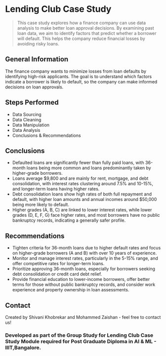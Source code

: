 # Lending Club Case Study
> This case study explores how a finance company can use data analysis to make better loan approval decisions. 
By examining past loan data, we aim to identify factors that predict whether a borrower will default. 
This helps the company reduce financial losses by avoiding risky loans.

## General Information
The finance company wants to minimize losses from loan defaults by identifying high-risk applicants. 
The goal is to understand which factors indicate a borrower is likely to default, so the company can make informed decisions on loan approvals.

## Steps Performed
- Data Sourcing
- Data Cleaning
- Data Manipulation
- Data Analysis
- Conclusions & Recommendations

## Conclusions
- Defaulted loans are significantly fewer than fully paid loans, with 36-month loans being more common and loans predominantly taken by higher-grade borrowers.
- Loans average $9,800 and are mainly for rent, mortgage, and debt consolidation, with interest rates clustering around 7.5% and 10-15%, and longer-term loans having higher rates.
- Debt consolidation loans show high rates of both full repayment and default, with higher loan amounts and annual incomes around $50,000 being more likely to default.
- Higher grades (A, B, C) are linked to lower interest rates, while lower grades (D, E, F, G) face higher rates, and most borrowers have no public bankruptcy records, indicating a generally safer profile.
  
## Recommendations
- Tighten criteria for 36-month loans due to higher default rates and focus on higher-grade borrowers (A and B) with over 10 years of experience.
- Monitor and manage interest rates, particularly in the 5-15% range, and offer competitive rates for longer-term loans.
- Prioritize approving 36-month loans, especially for borrowers seeking debt consolidation or credit card debt relief.
- Provide financial education to lower-income borrowers, offer better terms for those without public bankruptcy records, and consider work experience and property ownership in loan assessments.

## Contact
Created by Shivani Khobrekar and Mohammed Zaishan - feel free to contact us!

### Developed as part of the Group Study for Lending Club Case Study Module required for Post Graduate Diploma in AI & ML - IIIT,Bangalore.
